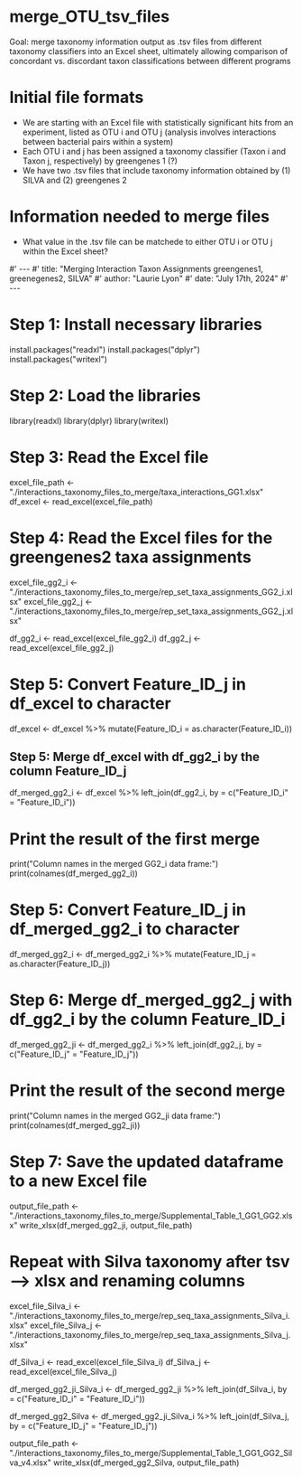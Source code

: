 # merge_OTU_tsv_files
Goal: merge taxonomy information output as .tsv files from different taxonomy classifiers into an Excel sheet, ultimately allowing comparison of concordant vs. discordant taxon classifications between different programs

# Initial file formats
  - We are starting with an Excel file with statistically significant hits from an experiment, listed as OTU i and OTU j (analysis involves interactions between bacterial pairs within a system)
  - Each OTU i and j has been assigned a taxonomy classifier (Taxon i and Taxon j, respectively) by greengenes 1 (?)
  - We have two .tsv files that include taxonomy information obtained by (1) SILVA and (2) greengenes 2

# Information needed to merge files
  - What value in the .tsv file can be matchede to either OTU i or OTU j within the Excel sheet?

#' ---
#' title: "Merging Interaction Taxon Assignments greengenes1, greenegenes2, SILVA"
#' author: "Laurie Lyon"
#' date: "July 17th, 2024"
#' ---

# Step 1: Install necessary libraries
install.packages("readxl")
install.packages("dplyr")
install.packages("writexl")

# Step 2: Load the libraries
library(readxl)
library(dplyr)
library(writexl)

# Step 3: Read the Excel file
excel_file_path <- "./interactions_taxonomy_files_to_merge/taxa_interactions_GG1.xlsx"
df_excel <- read_excel(excel_file_path)

# Step 4: Read the Excel files for the greengenes2 taxa assignments
excel_file_gg2_i <- "./interactions_taxonomy_files_to_merge/rep_set_taxa_assignments_GG2_i.xlsx"
excel_file_gg2_j <- "./interactions_taxonomy_files_to_merge/rep_set_taxa_assignments_GG2_j.xlsx"

df_gg2_i <- read_excel(excel_file_gg2_i)
df_gg2_j <- read_excel(excel_file_gg2_j)


# Step 5: Convert Feature_ID_j in df_excel to character
df_excel <- df_excel %>%
  mutate(Feature_ID_i = as.character(Feature_ID_i))

## Step 5: Merge df_excel with df_gg2_i by the column Feature_ID_j
df_merged_gg2_i <- df_excel %>%
  left_join(df_gg2_i, by = c("Feature_ID_i" = "Feature_ID_i"))

# Print the result of the first merge
print("Column names in the merged GG2_i data frame:")
print(colnames(df_merged_gg2_i))

# Step 5: Convert Feature_ID_j in df_merged_gg2_i to character
df_merged_gg2_i <- df_merged_gg2_i %>%
  mutate(Feature_ID_j = as.character(Feature_ID_j))

# Step 6: Merge df_merged_gg2_j with df_gg2_i by the column Feature_ID_i
df_merged_gg2_ji <- df_merged_gg2_i %>%
  left_join(df_gg2_j, by = c("Feature_ID_j" = "Feature_ID_j"))

# Print the result of the second merge
print("Column names in the merged GG2_ji data frame:")
print(colnames(df_merged_gg2_ji))

# Step 7: Save the updated dataframe to a new Excel file
output_file_path <- "./interactions_taxonomy_files_to_merge/Supplemental_Table_1_GG1_GG2.xlsx"
write_xlsx(df_merged_gg2_ji, output_file_path)

# Repeat with Silva taxonomy after tsv --> xlsx and renaming columns
excel_file_Silva_i <- "./interactions_taxonomy_files_to_merge/rep_seq_taxa_assignments_Silva_i.xlsx"
excel_file_Silva_j <- "./interactions_taxonomy_files_to_merge/rep_seq_taxa_assignments_Silva_j.xlsx"

df_Silva_i <- read_excel(excel_file_Silva_i)
df_Silva_j <- read_excel(excel_file_Silva_j)

df_merged_gg2_ji_Silva_i <- df_merged_gg2_ji %>%
  left_join(df_Silva_i, by = c("Feature_ID_i" = "Feature_ID_i"))

df_merged_gg2_Silva <- df_merged_gg2_ji_Silva_i %>%
  left_join(df_Silva_j, by = c("Feature_ID_j" = "Feature_ID_j"))

output_file_path <- "./interactions_taxonomy_files_to_merge/Supplemental_Table_1_GG1_GG2_Silva_v4.xlsx"
write_xlsx(df_merged_gg2_Silva, output_file_path)
